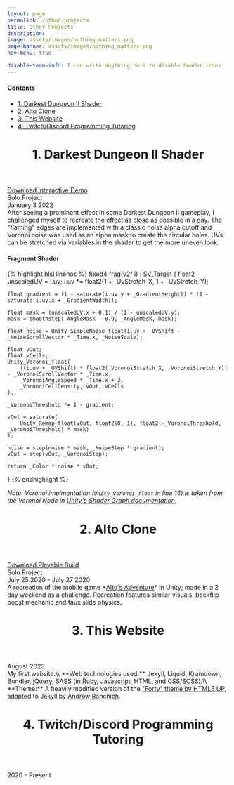 ```yaml
---
layout: page
permalink: /other-projects
title: Other Projects
description: 
image: assets/images/nothing_matters.png
page-banner: assets/images/nothing_matters.png
nav-menu: true

disable-team-info: I can write anything here to disable header icons
---
```


<!-- TODO: School stuff: Enigma AI, SIFT -->

<div class=nav>
<h4>Contents</h4>
<ul>
    <li><a href="#dd-shader" class="button small scrolly"><span class="number">1.</span> Darkest Dungeon II Shader</a></li>
    <li><a href="#alto" class="button small scrolly"><span class="number">2.</span> Alto Clone</a></li>
    <li><a href="#website" class="button small scrolly"><span class="number">3.</span> This Website</a></li>
    <li><a href="#tutoring" class="button small scrolly"><span class="number">4.</span> Twitch/Discord Programming Tutoring</a></li>
</ul>
</div>

<!-- TODO: Upload Build, video -->
<header id="dd-shader" class="major page-header"><h1><span class="number">1.</span> Darkest Dungeon II Shader</h1></header>
<a href="https://github.com/JKHYuen/BloomAttenuationBuild" target="_blank" rel="noopener noreferrer" class="button icon fa-download">Download Interactive Demo</a>
<div class="project-icon-info other-projects">
    <div>
        <span class="icon fa-users"></span>
        <span>Solo Project</span>
    </div>
    <div>
        <span class="icon fa-calendar-days"></span>
        <span>January 3 2022</span>
    </div>
</div>
After seeing a prominent effect in some Darkest Dungeon II gameplay, I challenged myself to recreate the effect as close as possible in a day. The "flaming" edges are implemented with a classic noise alpha cutoff and Voronoi noise was used as an alpha mask to create the circular holes. UVs can be stretched via variables in the shader to get the more uneven look.

<!-- TODO: talk about angle mask -->

<h4>Fragment Shader</h4>
{% highlight hlsl linenos %}
fixed4 frag(v2f i) : SV_Target {
    float2 unscaledUV = i.uv;
    i.uv *= float2(1 + _UvStretch_X, 1 + _UvStretch_Y);

    float gradient = (1 - saturate(i.uv.y + _GradientHeight)) * (1 - saturate(i.uv.x + _GradientWidth));

    float mask = (unscaledUV.x + 0.1) / (1 - unscaledUV.y);
    mask = smoothstep(_AngleMask - 0.9, _AngleMask, mask);

    float noise = Unity_SimpleNoise_float(i.uv + _UVShift - _NoiseScrollVector * _Time.x, _NoiseScale);

    float vOut;
    float vCells;
    Unity_Voronoi_float(
        ((i.uv + _UVShift) * float2(_VoronoiStretch_X, _VoronoiStretch_Y)) - _VoronoiScrollVector * _Time.x,
        _VoronoiAngleSpeed * _Time.x + 2,
        _VoronoiCellDensity, vOut, vCells
    );

    _VoronoiThreshold *= 1 - gradient;

    vOut = saturate(
        Unity_Remap_float(vOut, float2(0, 1), float2(-_VoronoiThreshold, _VoronoiThreshold) * mask)
    );

    noise = step(noise * mask, _NoiseStep * gradient);
    vOut = step(vOut, _VoronoiStep);

    return _Color * noise * vOut;
}
{% endhighlight %}

*Note: Voronoi implmentation (```Unity_Voronoi_float``` in line 14) is taken from the Voronoi Node in <a href="https://docs.unity3d.com/Packages/com.unity.shadergraph@6.9/manual/Voronoi-Node.html" target="_blank" rel="noopener noreferrer">Unity's Shader Graph documentation.</a>*

<!-- TODO: Upload Build, video -->
<header id="alto" class="major page-header"><h1><span class="number">2.</span> Alto Clone</h1></header>
<a href="https://github.com/JKHYuen/BloomAttenuationBuild" target="_blank" rel="noopener noreferrer" class="button icon fa-download">Download Playable Build</a>
<div class="project-icon-info other-projects">
    <div>
        <span class="icon fa-users"></span>
        <span>Solo Project</span>
    </div>
    <div>
        <span class="icon fa-calendar-days"></span>
        <span>July 25 2020 - July 27 2020</span>
    </div>
</div>
A recreation of the mobile game *<a href="https://www.youtube.com/watch?v=Wk5JupHelAg" target="_blank" rel="noopener noreferrer">Alto's Adventure</a>* in Unity; made in a 2 day weekend as a challenge. Recreation features similar visuals, backflip boost mechanic and faux slide physics.

<header id="website" class="major page-header"><h1><span class="number">3.</span> This Website</h1></header>
<div class="project-icon-info other-projects">
    <div>
        <span class="icon fa-calendar-days"></span>
        <span>August 2023</span>
    </div>
</div>
My first website.\\
**Web technologies used:** Jekyll, Liquid, Kramdown, Bundler, jQuery, SASS (in Ruby, Javascript, HTML, and CSS/SCSS).\\
**Theme:** A heavily modified version of the <a href="https://html5up.net/forty" target="_blank" rel="noopener noreferrer">"Forty" theme by HTML5 UP</a>, adapted to Jekyll by <a href="https://github.com/andrewbanchich/forty-jekyll-theme" target="_blank" rel="noopener noreferrer">Andrew Banchich</a>.

<header id="tutoring" class="major page-header"><h1><span class="number">4.</span> Twitch/Discord Programming Tutoring</h1></header>
<div class="project-icon-info other-projects">
    <div>
        <span class="icon fa-calendar-days"></span>
        <span>2020 - Present</span>
    </div>
</div>